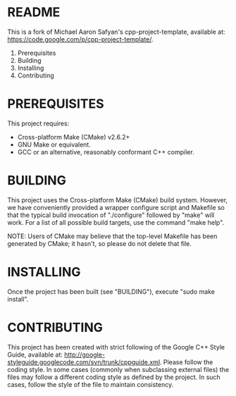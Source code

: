 README
======

This is a fork of Michael Aaron Safyan's cpp-project-template, available at: https://code.google.com/p/cpp-project-template/.

 1. Prerequisites
 2. Building
 3. Installing
 4. Contributing

PREREQUISITES
================

This project requires:
  * Cross-platform Make (CMake) v2.6.2+
  * GNU Make or equivalent.
  * GCC or an alternative, reasonably conformant C++ compiler.

BUILDING
========

This project uses the Cross-platform Make (CMake) build system. However, we
have conveniently provided a wrapper configure script and Makefile so that
the typical build invocation of "./configure" followed by "make" will work.
For a list of all possible build targets, use the command "make help".

NOTE: Users of CMake may believe that the top-level Makefile has been
generated by CMake; it hasn't, so please do not delete that file.

INSTALLING
==========

Once the project has been built (see "BUILDING"), execute "sudo make install".

CONTRIBUTING
============

This project has been created with strict following of the Google C++ Style Guide, available at: http://google-styleguide.googlecode.com/svn/trunk/cppguide.xml. Please follow the coding style. In some cases (commonly when subclassing external files) the files may follow a different coding style as defined by the project. In such cases, follow the style of the file to maintain consistency.
